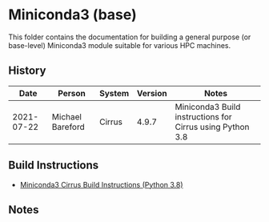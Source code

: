 Miniconda3 (base)
=================

This folder contains the documentation for building a general purpose (or base-level) Miniconda3 module
suitable for various HPC machines.

History
-------

Date | Person | System | Version | Notes
---- | -------|--------|---------|------
2021-07-22 | Michael Bareford | Cirrus | 4.9.7 | Miniconda3 Build instructions for Cirrus using Python 3.8

Build Instructions
------------------

* [Miniconda3 Cirrus Build Instructions (Python 3.8)](build_miniconda3_base_cirrus_py38.md)

Notes
-----

